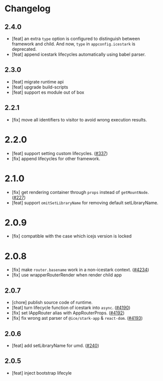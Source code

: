 # Changelog

## 2.4.0

- [feat] an extra `type` option is configured to distinguish between framework and child. And now, `type` in `appconfig.icestark` is deprecated.
- [feat] append icestark lifecycles automatically using babel parser.

## 2.3.0

- [feat] migrate runtime api
- [feat] upgrade build-scripts
- [feat] support es module out of box

## 2.2.1

- [fix] move all identifiers to visitor to avoid wrong execution results.

# 2.2.0

- [feat] support setting custom lifecycles. ([#337](https://github.com/ice-lab/icestark/issues/337))
- [fix] append lifecycles for other framework.

# 2.1.0

- [fix] get rendering container through `props` instead of `getMountNode`. ([#227](https://github.com/ice-lab/icestark/issues/227))
- [feat] support `omitSetLibraryName` for removing default setLibraryName.

# 2.0.9

- [fix] compatible with the case which icejs version is locked

# 2.0.8

- [fix] make `router.basename` work in a non-icestark context. ([#4234](https://github.com/alibaba/ice/issues/4234))
- [fix] use wrapperRouterRender when render child app

## 2.0.7

- [chore] publish source code of runtime.
- [feat] turn lifecycle function of icestark into `async`. ([#4190](https://github.com/alibaba/ice/pull/4190))
- [fix] set IAppRouter alias with AppRouterProps. ([#4192](https://github.com/alibaba/ice/pull/4192))
- [fix] fix wrong ast parser of `@ice/stark-app` & `react-dom`. ([#4193](https://github.com/alibaba/ice/pull/4193))

## 2.0.6

- [feat] add setLibraryName for umd. ([#240](https://github.com/ice-lab/icestark/issues/240))

## 2.0.5

- [feat] inject bootstrap lifecyle